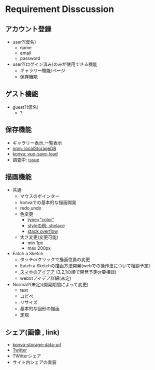 # Requirement Disscussion

## アカウント登録
- user?(仮名)
    - name
    - email
    - password
- user?(ログイン済み)のみが使用できる機能
    - ギャラリー機能/ページ
    - 保存機能
## ゲスト機能
- guest?(仮名)
    - ?

## 保存機能
- ギャラリー表示,一覧表示
- [npm: localStorageDB ](https://github.com/knadh/localStorageDB)
- [konva: vue-save-load](https://konvajs.org/docs/vue/Save-Load.html#page-title)
- 調査中: [issue](https://github.com/Recursion-Group-K/sketch/issues/2)

## 描画機能
- 共通
    - マウスのポインター
    - konvaでの基本的な描画開発
    - redo,undo
    - 色変更
        - [type="color"](https://developer.mozilla.org/ja/docs/Web/HTML/Element/input/color)
        - [styleの例: shelace](https://shoelace.style/components/color-picker)
        - [stack overflow](https://stackoverflow.com/questions/47971289/input-type-color-styling/47971607)
    - 太さ変更(変更可能)
        - min 1px
        - max 200px
- Eatch a Sketch
    - タッチorクリックで描画位置の変更
    - Eatch a Sketchの描画方法開発(webでの操作法について相談予定)
    - [スマホのアイデア](https://whimsical.com/KgZeJcbniUVaR7gxLLvW8i) (3,2,1の順で開発予定or要相談)
    - webのアイデア詳細(未定)
- Normal?(未定)(開発期間によって変更)
    - text
    - コピペ
    - リサイズ
    - 基本的な図形の描画
    - 定規

## シェア(画像 , link)
- [konva-storage-data-url](https://konvajs.org/docs/data_and_serialization/Stage_Data_URL.html)
- [Twitter](https://miraiteki.life/develop/2019/tiwtter-share-button-with-image-attachment/)
- TWitterシェア
- サイト内シェアの実装
